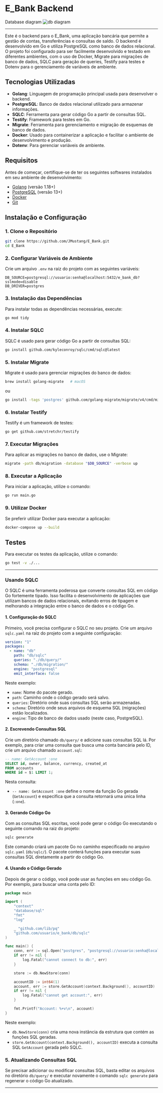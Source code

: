 # E_Bank Backend

Database diagram
![db diagram](Simple_Bank.png)

---

Este é o backend para o E_Bank, uma aplicação bancária que permite a gestão de contas, transferências e consultas de saldo. O backend é desenvolvido em Go e utiliza PostgreSQL como banco de dados relacional. O projeto foi configurado para ser facilmente desenvolvido e testado em diferentes ambientes, com o uso de Docker, Migrate para migrações de banco de dados, SQLC para geração de queries, Testify para testes e Dotenv para o gerenciamento de variáveis de ambiente.

## Tecnologias Utilizadas

- **Golang**: Linguagem de programação principal usada para desenvolver o backend.
- **PostgreSQL**: Banco de dados relacional utilizado para armazenar informações.
- **SQLC**: Ferramenta para gerar código Go a partir de consultas SQL.
- **Testify**: Framework para testes em Go.
- **Migrate**: Ferramenta para gerenciamento e migração de esquemas de banco de dados.
- **Docker**: Usado para containerizar a aplicação e facilitar o ambiente de desenvolvimento e produção.
- **Dotenv**: Para gerenciar variáveis de ambiente.

## Requisitos

Antes de começar, certifique-se de ter os seguintes softwares instalados em seu ambiente de desenvolvimento:

- [Golang](https://golang.org/dl/) (versão 1.18+)
- [PostgreSQL](https://www.postgresql.org/download/) (versão 13+)
- [Docker](https://www.docker.com/get-started)
- [Git](https://git-scm.com/downloads)

## Instalação e Configuração

### 1. Clone o Repositório

```bash
git clone https://github.com/JMustang/E_Bank.git
cd E_Bank
```

### 2. Configurar Variáveis de Ambiente

Crie um arquivo `.env` na raiz do projeto com as seguintes variáveis:

```env
DB_SOURCE=postgresql://usuario:senha@localhost:5432/e_bank_db?sslmode=disable
DB_DRIVER=postgres
```

### 3. Instalação das Dependências

Para instalar todas as dependências necessárias, execute:

```bash
go mod tidy
```

### 4. Instalar SQLC

SQLC é usado para gerar código Go a partir de consultas SQL:

```bash
go install github.com/kyleconroy/sqlc/cmd/sqlc@latest
```

### 5. Instalar Migrate

Migrate é usado para gerenciar migrações do banco de dados:

```bash
brew install golang-migrate   # macOS
```

ou

```bash
go install -tags 'postgres' github.com/golang-migrate/migrate/v4/cmd/migrate@latest
```

### 6. Instalar Testify

Testify é um framework de testes:

```bash
go get github.com/stretchr/testify
```

### 7. Executar Migrações

Para aplicar as migrações no banco de dados, use o Migrate:

```bash
migrate -path db/migration -database "$DB_SOURCE" -verbose up
```

### 8. Executar a Aplicação

Para iniciar a aplicação, utilize o comando:

```bash
go run main.go
```

### 9. Utilizar Docker

Se preferir utilizar Docker para executar a aplicação:

```bash
docker-compose up --build
```

## Testes

Para executar os testes da aplicação, utilize o comando:

```bash
go test -v ./...
```

---

### Usando SQLC

O SQLC é uma ferramenta poderosa que converte consultas SQL em código Go fortemente tipado. Isso facilita o desenvolvimento de aplicações que utilizam bancos de dados relacionais, evitando erros de tipagem e melhorando a integração entre o banco de dados e o código Go.

#### 1. Configuração do SQLC

Primeiro, você precisa configurar o SQLC no seu projeto. Crie um arquivo `sqlc.yaml` na raiz do projeto com a seguinte configuração:

```yaml
version: "1"
packages:
  - name: "db"
    path: "db/sqlc"
    queries: "./db/query/"
    schema: "./db/migration/"
    engine: "postgresql"
    emit_interface: false
```

Neste exemplo:

- `name`: Nome do pacote gerado.
- `path`: Caminho onde o código gerado será salvo.
- `queries`: Diretório onde suas consultas SQL serão armazenadas.
- `schema`: Diretório onde seus arquivos de esquema SQL (migrações) estão localizados.
- `engine`: Tipo de banco de dados usado (neste caso, PostgreSQL).

#### 2. Escrevendo Consultas SQL

Crie um diretório chamado `db/query/` e adicione suas consultas SQL lá. Por exemplo, para criar uma consulta que busca uma conta bancária pelo ID, crie um arquivo chamado `account.sql`:

```sql
-- name: GetAccount :one
SELECT id, owner, balance, currency, created_at
FROM accounts
WHERE id = $1 LIMIT 1;
```

Nesta consulta:

- `-- name: GetAccount :one` define o nome da função Go gerada (`GetAccount`) e especifica que a consulta retornará uma única linha (`:one`).

#### 3. Gerando Código Go

Com as consultas SQL escritas, você pode gerar o código Go executando o seguinte comando na raiz do projeto:

```bash
sqlc generate
```

Este comando criará um pacote Go no caminho especificado no arquivo `sqlc.yaml` (`db/sqlc/`). O pacote conterá funções para executar suas consultas SQL diretamente a partir do código Go.

#### 4. Usando o Código Gerado

Depois de gerar o código, você pode usar as funções em seu código Go. Por exemplo, para buscar uma conta pelo ID:

```go
package main

import (
    "context"
    "database/sql"
    "fmt"
    "log"

    _ "github.com/lib/pq"
    "github.com/usuario/e_bank/db/sqlc"
)

func main() {
    conn, err := sql.Open("postgres", "postgresql://usuario:senha@localhost:5432/e_bank_db?sslmode=disable")
    if err != nil {
        log.Fatal("cannot connect to db:", err)
    }

    store := db.NewStore(conn)

    accountID := int64(1)
    account, err := store.GetAccount(context.Background(), accountID)
    if err != nil {
        log.Fatal("cannot get account:", err)
    }

    fmt.Printf("Account: %+v\n", account)
}
```

Neste exemplo:

- `db.NewStore(conn)` cria uma nova instância da estrutura que contém as funções SQL geradas.
- `store.GetAccount(context.Background(), accountID)` executa a consulta SQL `GetAccount` gerada pelo SQLC.

### 5. Atualizando Consultas SQL

Se precisar adicionar ou modificar consultas SQL, basta editar os arquivos no diretório `db/query/` e executar novamente o comando `sqlc generate` para regenerar o código Go atualizado.

---
